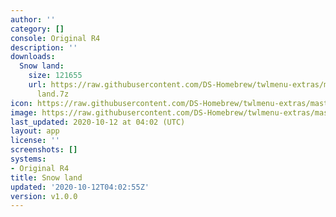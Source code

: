 ```yaml
---
author: ''
category: []
console: Original R4
description: ''
downloads:
  Snow land:
    size: 121655
    url: https://raw.githubusercontent.com/DS-Homebrew/twlmenu-extras/master/s/TWiLightMenu/r4menu/themes/Snow
      land.7z
icon: https://raw.githubusercontent.com/DS-Homebrew/twlmenu-extras/master/unistore/icons/r4.png
image: https://raw.githubusercontent.com/DS-Homebrew/twlmenu-extras/master/unistore/icons/r4.png
last_updated: 2020-10-12 at 04:02 (UTC)
layout: app
license: ''
screenshots: []
systems:
- Original R4
title: Snow land
updated: '2020-10-12T04:02:55Z'
version: v1.0.0
---
```

